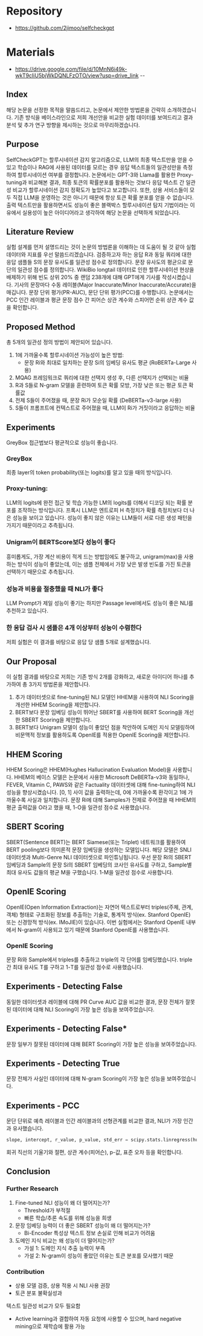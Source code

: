 # Repository
- https://github.com/2jimoo/selfcheckgpt
# Materials
- https://drive.google.com/file/d/10MnN6i49k-wkT9cIiU5bjWkDQNLFzOTO/view?usp=drive_link
--

## Index
해당 논문을 선정한 목적을 말씀드리고, 논문에서 제안한 방법론을 간략히 소개하겠습니다. 기존 방식을 베이스라인으로 저희 개선안을 비교한 실험 데이터를 보여드리고 결과 분석 및 추가 연구 방향을 제시하는 것으로 마무리하겠습니다.

## Purpose
SelfCheckGPT는 할루시네이션 감지 알고리즘으로, LLM의 최종 텍스트만을 얻을 수 있고 학습이나 RAG에 사용된 데이터를 모르는 경우 응답 텍스트들의 일관성만을 측정하여 할루시네이션 여부를 결정합니다. 논문에서는 GPT-3와 Llama를 활용한 Proxy-tuning과 비교해본 결과, 최종 토큰의 확률분포를 활용하는 것보다 응답 텍스트 간 일관성 비교가 할루시네이션 감지 정확도가 높았다고 보고합니다. 또한, 상용 서비스들이 모두 직접 LLM을 운영하는 것은 아니기 때문에 항상 토큰 확률 분포를 얻을 수 없습니다. 출력 텍스트만을 활용하면서도 성능이 좋은 블랙박스 할루시네이션 탐지 기법이라는 이유에서 실용성이 높은 아이디어라고 생각하여 해당 논문을 선택하게 되었습니다.

## Literature Review
실험 설계를 먼저 설명드리는 것이 논문의 방법론을 이해하는 데 도움이 될 것 같아 실험 데이터와 지표를 우선 말씀드리겠습니다. 검증하고자 하는 응답 R과 동일 쿼리에 대한 응답 샘플들 S의 문장 유사도를 일관성 점수로 정의합니다. 문장 유사도의 평균으로 문단의 일관성 점수를 정의합니다. WikiBio longtail 데이터로 인한 할루시네이션 현상을 배제하기 위해 빈도 상위 20% 중 랜덤 238개에 대해 GPT에게 기사를 작성시켰습니다. 기사의 문장마다 수동 레이블(Major Inaccurate/Minor Inaccurate/Accurate)을 매깁니다. 문장 단위 평가(PR-AUC), 문단 단위 평가(PCC)를 수행합니다. 논문에서는 PCC 인간 레이블과 평균 문장 점수 간 피어슨 상관 계수와 스피어먼 순위 상관 계수 값을 확인합니다.

## Proposed Method
총 5개의 일관성 정의 방법이 제안되어 있습니다. 

1. 1에 가까울수록 할루시네이션 가능성이 높은 방법:
   - 문장 Ri와 최대로 일치하는 문장 Si의 임베딩 유사도 평균 (RoBERTa-Large 사용)
2. MQAG 프레임워크로 쿼리에 대한 선택지 생성 후, 다른 선택지가 선택되는 비율
3. R과 S들로 N-gram 모델을 훈련하여 토큰 확률 모방, 가장 낮은 또는 평균 토큰 확률값
4. 전제 S들이 주어졌을 때, 문장 Ri가 모순일 확률 (DeBERTa-v3-large 사용)
5. S들이 프롬프트에 컨텍스트로 주어졌을 때, LLM이 Ri가 거짓이라고 응답하는 비율

## Experiments
GreyBox 접근법보다 평균적으로 성능이 좋습니다.

### GreyBox 
최종 layer의 token probability(또는 logits)를 알고 있을 때의 방식입니다.

### Proxy-tuning:
LLM의 logits에 완전 접근 및 학습 가능한 LM의 logits를 더해서 디코딩 되는 확률 분포를 조작하는 방식입니다. 프록시 LLM은 엔트로피 H 측정치가 확률 측정치보다 더 나은 성능을 보이고 있습니다. 성능이 좋지 않은 이유는 LLM들이 서로 다른 생성 패턴을 가지기 때문이라고 추측됩니다.

### Unigram이 BERTScore보다 성능이 좋다
흥미롭게도, 가장 계산 비용이 적게 드는 방법임에도 불구하고, unigram(max)을 사용하는 방식이 성능이 좋았는데, 이는 샘플 전체에서 가장 낮은 발생 빈도를 가진 토큰을 선택하기 때문으로 추측됩니다.

### 성능과 비용을 절충했을 때 NLI가 좋다
LLM Prompt가 제일 성능이 좋기는 하지만 Passage level에서도 성능이 좋은 NLI를 추천하고 있습니다.

### 한 응답 검사 시 샘플은 4개 이상부터 성능이 수렴한다
저희 실험은 이 결과를 바탕으로 응답 당 샘플 5개로 설계했습니다.

## Our Proposal
이 실험 결과를 바탕으로 저희는 기존 방식 2개를 강화하고, 새로운 아이디어 하나를 추가하여 총 3가지 방법론을 제안합니다.

1. 추가 데이터셋으로 fine-tuning된 NLI 모델인 HHEM을 사용하여 NLI Scoring을 개선한 HHEM Scoring을 제안합니다.
2. BERT보다 문장 임베딩 성능이 뛰어난 SBERT를 사용하여 BERT Scoring을 개선한 SBERT Scoring을 제안합니다.
3. BERT보다 Unigram 모델이 성능이 좋았던 점을 착안하여 도메인 지식 모델링하여 비문맥적 정보를 활용하도록 OpenIE를 적용한 OpenIE Scoring을 제안합니다.

## HHEM Scoring
HHEM Scoring은 HHEM(Hughes Hallucination Evaluation Model)을 사용합니다. HHEM의 베이스 모델은 논문에서 사용한 Microsoft DeBERTa-v3와 동일하나, FEVER, Vitamin C, PAWS와 같은 Factuality 데이터셋에 대해 fine-tuning하여 NLI 성능을 향상시켰습니다. [0, 1] 사이 값을 출력하는데, 0에 가까울수록 환각이고 1에 가까울수록 사실과 일치합니다. 문장 Ri에 대해 Samples가 전제로 주어졌을 때 HHEM의 평균 출력값을 O라고 했을 때, 1-O을 일관성 점수로 사용했습니다.

## SBERT Scoring
SBERT(Sentence BERT)는 BERT Siamese(또는 Triplet) 네트워크를 활용하여 BERT pooling보다 의미론적 문장 임베딩을 생성하는 모델입니다. 해당 모델은 SNLI 데이터셋과 Multi-Genre NLI 데이터셋으로 파인튜닝됩니다. 우선 문장 Ri의 SBERT 임베딩과 Sample의 문장 Si의 SBERT 임베딩의 코사인 유사도를 구하고, Sample별 최대 유사도 값들의 평균 M을 구했습니다. 1-M을 일관성 점수로 사용합니다.

## OpenIE Scoring
OpenIE(Open Information Extraction)는 자연어 텍스트로부터 triples(주체, 관계, 객체) 형태로 구조화된 정보를 추출하는 기술로, 통계적 방식(ex. Stanford OpenIE) 또는 신경망적 방식(ex. IMoJIE)이 있습니다. 이번 실험에서는 Stanford OpenIE 내부에서 N-gram이 사용되고 있기 때문에 Stanford OpenIE를 사용했습니다.

### OpenIE Scoring
문장 Ri와 Sample에서 triples를 추출하고 triple의 각 단어를 임베딩했습니다. triple 간 최대 유사도 T를 구하고 1-T를 일관성 점수로 사용했습니다.

## Experiments - Detecting False
동일한 데이터셋과 레이블에 대해 PR Curve AUC 값을 비교한 결과, 문장 전체가 잘못된 데이터에 대해 NLI Scoring이 가장 높은 성능을 보여주었습니다.

## Experiments - Detecting False*
문장 일부가 잘못된 데이터에 대해 BERT Scoring이 가장 높은 성능을 보여주었습니다.

## Experiments - Detecting True
문장 전체가 사실인 데이터에 대해 N-gram Scoring이 가장 높은 성능을 보여주었습니다.

## Experiments - PCC
문단 단위로 예측 레이블과 인간 레이블과의 선형관계를 비교한 결과, NLI가 가장 인간과 유사했습니다.
```python
slope, intercept, r_value, p_value, std_err = scipy.stats.linregress(human_passage_scores, selfcheck_passage_scores)
```
회귀 직선의 기울기와 절편, 상관 계수(피어슨), p-값, 표준 오차 등을 확인합니다.

## Conclusion
### Further Research
1. Fine-tuned NLI 성능이 왜 더 떨어지는가?
   - Threshold가 부적절
   - 빠른 학습/추론 속도를 위해 성능을 희생
2. 문장 임베딩 능력이 더 좋은 SBERT 성능이 왜 더 떨어지는가?
   - Bi-Encoder 특성상 텍스트 정보 손실로 인해 비교가 어려움
3. 도메인 지식 비교는 왜 성능이 더 떨어지는가?
   - 가설 1: 도메인 지식 추출 능력이 부족
   - 가설 2: N-gram이 성능이 좋았던 이유는 토큰 분포를 모사했기 때문

### Contribution
- 상용 모델 검증, 상용 적용 시 NLI 사용 권장
- 토큰 분포 불확실성과

 텍스트 일관성 비교가 모두 필요함
- Active learning과 결합하여 자동 요청에 사용할 수 있으며, hard negative mining으로 재학습에 활용 가능
